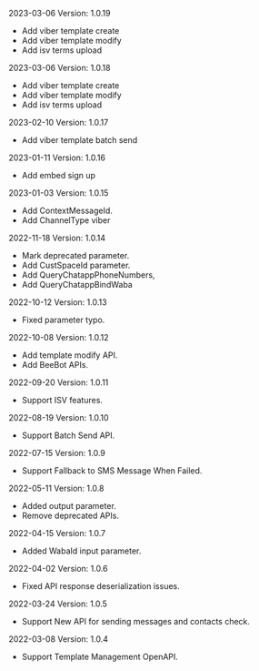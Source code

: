 2023-03-06 Version: 1.0.19
- Add viber template create
- Add viber template modify
- Add isv terms upload

2023-03-06 Version: 1.0.18
- Add viber template create
- Add viber template modify
- Add isv terms upload

2023-02-10 Version: 1.0.17
- Add viber template batch send

2023-01-11 Version: 1.0.16
- Add embed sign up

2023-01-03 Version: 1.0.15
- Add ContextMessageId.
- Add ChannelType viber

2022-11-18 Version: 1.0.14
- Mark deprecated parameter.
- Add CustSpaceId parameter.
- Add QueryChatappPhoneNumbers,
- Add QueryChatappBindWaba

2022-10-12 Version: 1.0.13
- Fixed parameter typo.

2022-10-08 Version: 1.0.12
- Add template modify API.
- Add BeeBot APIs.

2022-09-20 Version: 1.0.11
- Support ISV features.

2022-08-19 Version: 1.0.10
- Support Batch Send API.

2022-07-15 Version: 1.0.9
- Support Fallback to SMS Message When Failed.

2022-05-11 Version: 1.0.8
- Added output parameter.
- Remove deprecated APIs.

2022-04-15 Version: 1.0.7
- Added WabaId input parameter.

2022-04-02 Version: 1.0.6
- Fixed API response deserialization issues.

2022-03-24 Version: 1.0.5
- Support New API for sending messages and contacts check.

2022-03-08 Version: 1.0.4
- Support Template Management OpenAPI.

